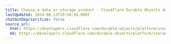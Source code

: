 ```yaml
---
title: Choose a data or storage product · Cloudflare Durable Objects docs
lastUpdated: 2024-08-13T19:56:56.000Z
chatbotDeprioritize: false
source_url:
  html: https://developers.cloudflare.com/durable-objects/platform/storage-options/
  md: https://developers.cloudflare.com/durable-objects/platform/storage-options/index.md
---
```


